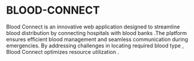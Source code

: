 # BLOOD-CONNECT
Blood Connect is an innovative web application designed to streamline blood distribution  by connecting hospitals with blood banks .The platform ensures efficient blood management and seamless communication  during emergencies. By addressing challenges in locating required blood type , Blood Connect optimizes resource utilization .
